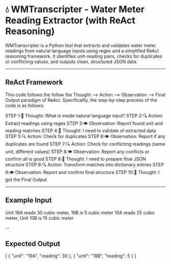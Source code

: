 # 💧 WMTranscripter - Water Meter Reading Extractor (with ReAct Reasoning)

WMTranscripter is a Python tool that extracts and validates water meter readings from natural language inputs using regex and a simplified ReAct reasoning framework. It identifies unit-reading pairs, checks for duplicates or conflicting values, and outputs clean, structured JSON data.

---

## ReAct Framework
This code follows the follow the Thought --> Action --> Observation --> Final Output paradigm of ReAct. Specificallly, the step-by-step process of the code is as follows:  

STEP 1:💭 Thought: What is inside natural language input?
STEP 2:🔍 Action: Extract readings using regex
STEP 3:👁️ Observation: Report found unit and reading matches
STEP 4:💭 Thought: I need to validate of extracted data
STEP 5:🔍 Action: Check for duplicates
STEP 6:👁️ Observation: Report if any duplicates are found
STEP 7:🔍 Action: Check for conflicting readings (same unit, different values)
STEP 8:👁️ Observation: Report any conflicts or confirm all is good
STEP 8:💭 Thought: I need to prepare final JSON structure
STEP 9:🔍 Action: Transform matches into dictionary entries
STEP 9:👁️ Observation: Report and confirm final structure
STEP 10:💭 Thought: I got the Final Output


---

## Example Input 
Unit 19A reads 30 cubic meter, 19B is 5 cubic meter
10A reads 25 cubic meter, Unit 10B is 15 cubic meter

--

## Expected Output
[
  {
    "unit": "19A",
    "reading": 30
  },
  {
    "unit": "19B",
    "reading": 5
  }
]

